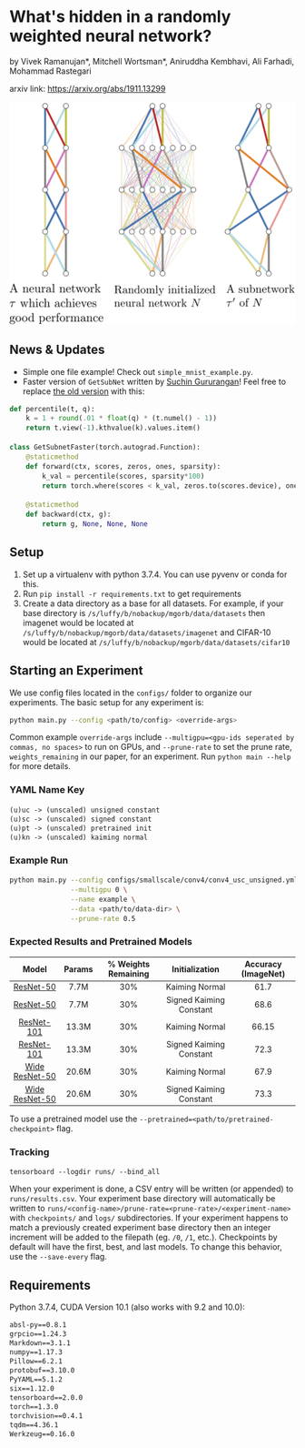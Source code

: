 # What's hidden in a randomly weighted neural network?

by Vivek Ramanujan*, Mitchell Wortsman*, Aniruddha Kembhavi, Ali Farhadi, Mohammad Rastegari

arxiv link: https://arxiv.org/abs/1911.13299
<!-- ![alt text](images/teaser.png) -->

<p align="center">
<img width="700" src="images/teaser.png">
</p>

## News & Updates

- Simple one file example! Check out `simple_mnist_example.py`.
- Faster version of `GetSubNet` written by [Suchin Gururangan](https://suchin.io/)! Feel free to replace [the old version](https://github.com/allenai/hidden-networks/blob/master/utils/conv_type.py#L14) with this:
```python
def percentile(t, q):
    k = 1 + round(.01 * float(q) * (t.numel() - 1))
    return t.view(-1).kthvalue(k).values.item()
    
class GetSubnetFaster(torch.autograd.Function):
    @staticmethod
    def forward(ctx, scores, zeros, ones, sparsity):
        k_val = percentile(scores, sparsity*100)
        return torch.where(scores < k_val, zeros.to(scores.device), ones.to(scores.device))

    @staticmethod
    def backward(ctx, g):
        return g, None, None, None
```

## Setup

1. Set up a virtualenv with python 3.7.4. You can use pyvenv or conda for this.
2. Run ```pip install -r requirements.txt``` to get requirements
3. Create a data directory as a base for all datasets. For example, if your base directory is ```/s/luffy/b/nobackup/mgorb/data/datasets``` then imagenet would be located at ```/s/luffy/b/nobackup/mgorb/data/datasets/imagenet``` and CIFAR-10 would be located at ```/s/luffy/b/nobackup/mgorb/data/datasets/cifar10```

## Starting an Experiment 

We use config files located in the ```configs/``` folder to organize our experiments. The basic setup for any experiment is:

```bash
python main.py --config <path/to/config> <override-args>
```

Common example ```override-args``` include ```--multigpu=<gpu-ids seperated by commas, no spaces>``` to run on GPUs, and ```--prune-rate``` to set the prune rate, ```weights_remaining``` in our paper, for an experiment. Run ```python main --help``` for more details.

### YAML Name Key

```
(u)uc -> (unscaled) unsigned constant
(u)sc -> (unscaled) signed constant
(u)pt -> (unscaled) pretrained init
(u)kn -> (unscaled) kaiming normal
```

### Example Run

```bash
python main.py --config configs/smallscale/conv4/conv4_usc_unsigned.yml \
               --multigpu 0 \
               --name example \
               --data <path/to/data-dir> \
               --prune-rate 0.5
```

### Expected Results and Pretrained Models

| Model  | Params | % Weights Remaining | Initialization | Accuracy (ImageNet) |
| :-------------: | :-------------: | :-------------: | :-------------: | :-------------: |
| [ResNet-50](https://prior-pretrained-models.s3-us-west-2.amazonaws.com/hidden-networks/resnet50-ukn-unsigned.pth)  |  7.7M  | 30% | Kaiming Normal | 61.7 |
| [ResNet-50](https://prior-pretrained-models.s3-us-west-2.amazonaws.com/hidden-networks/resnet50_usc_unsigned.pth)  |  7.7M | 30% | Signed Kaiming Constant | 68.6 |
| [ResNet-101](https://prior-pretrained-models.s3-us-west-2.amazonaws.com/hidden-networks/resnet101-ukn-unsigned.pth)  |  13.3M | 30% | Kaiming Normal | 66.15 |
| [ResNet-101](https://prior-pretrained-models.s3-us-west-2.amazonaws.com/hidden-networks/resnet101-usc-unsigned.pth)  |  13.3M | 30% | Signed Kaiming Constant | 72.3 |
| [Wide ResNet-50](https://prior-pretrained-models.s3-us-west-2.amazonaws.com/hidden-networks/wideresnet50-ukn-unsigned.pth)  |  20.6M | 30% | Kaiming Normal | 67.9 |
| [Wide ResNet-50](https://prior-pretrained-models.s3-us-west-2.amazonaws.com/hidden-networks/wideresnet50-usc-unsigned.pth)  |  20.6M | 30% | Signed Kaiming Constant | 73.3 |


To use a pretrained model use the ```--pretrained=<path/to/pretrained-checkpoint>``` flag.

### Tracking

```
tensorboard --logdir runs/ --bind_all
```

When your experiment is done, a CSV entry will be written (or appended) to ```runs/results.csv```. Your experiment base directory will automatically be written to ```runs/<config-name>/prune-rate=<prune-rate>/<experiment-name>``` with ```checkpoints/``` and ```logs/``` subdirectories. If your experiment happens to match a previously created experiment base directory then an integer increment will be added to the filepath (eg. ```/0```, ```/1```, etc.). Checkpoints by default will have the first, best, and last models. To change this behavior, use the ```--save-every``` flag. 


## Requirements

Python 3.7.4, CUDA Version 10.1 (also works with 9.2 and 10.0):

```
absl-py==0.8.1
grpcio==1.24.3
Markdown==3.1.1
numpy==1.17.3
Pillow==6.2.1
protobuf==3.10.0
PyYAML==5.1.2
six==1.12.0
tensorboard==2.0.0
torch==1.3.0
torchvision==0.4.1
tqdm==4.36.1
Werkzeug==0.16.0
```

